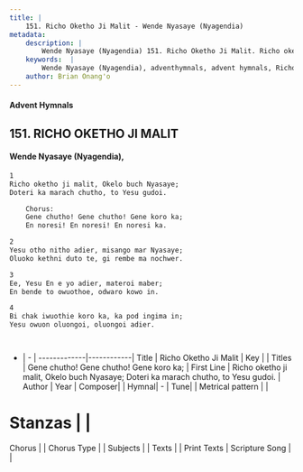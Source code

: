 ```yaml
---
title: |
    151. Richo Oketho Ji Malit - Wende Nyasaye (Nyagendia)
metadata:
    description: |
        Wende Nyasaye (Nyagendia) 151. Richo Oketho Ji Malit. Richo oketho ji malit, Okelo buch Nyasaye; Doteri ka marach chutho, to Yesu gudoi.  	Chorus: 	Gene chutho! Gene chutho! Gene koro ka; 	En noresi! En noresi! En noresi ka.  
    keywords:  |
        Wende Nyasaye (Nyagendia), adventhymnals, advent hymnals, Richo Oketho Ji Malit, Richo oketho ji malit, Okelo buch Nyasaye; Doteri ka marach chutho, to Yesu gudoi.. Gene chutho! Gene chutho! Gene koro ka;
    author: Brian Onang'o
---
```


#### Advent Hymnals
## 151. RICHO OKETHO JI MALIT
####  Wende Nyasaye (Nyagendia),

```txt
1
Richo oketho ji malit, Okelo buch Nyasaye;
Doteri ka marach chutho, to Yesu gudoi.

	Chorus:
	Gene chutho! Gene chutho! Gene koro ka;
	En noresi! En noresi! En noresi ka.

2
Yesu otho nitho adier, misango mar Nyasaye;
Oluoko kethni duto te, gi rembe ma nochwer.

3
Ee, Yesu En e yo adier, materoi maber;
En bende to owuothoe, odwaro kowo in.

4
Bi chak iwuothie koro ka, ka pod ingima in;
Yesu owuon oluongoi, oluongoi adier.




```

- |   -  |
-------------|------------|
Title | Richo Oketho Ji Malit |
Key |  |
Titles | Gene chutho! Gene chutho! Gene koro ka; |
First Line | Richo oketho ji malit, Okelo buch Nyasaye; Doteri ka marach chutho, to Yesu gudoi. |
Author | 
Year | 
Composer| |
Hymnal|  - |
Tune|  |
Metrical pattern | |
# Stanzas |  |
Chorus |  |
Chorus Type |  |
Subjects | |
Texts |  |
Print Texts | 
Scripture Song |  |
    
